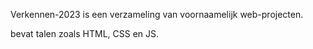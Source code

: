 Verkennen-2023 is een verzameling van voornaamelijk web-projecten.

bevat talen zoals HTML, CSS en JS.
